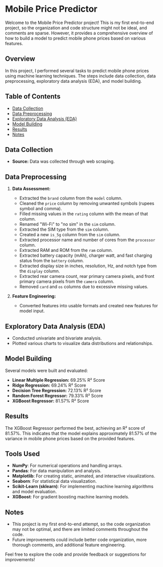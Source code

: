 # Mobile Price Predictor

Welcome to the Mobile Price Predictor project! This is my first end-to-end project, so the organization and code structure might not be ideal, and comments are sparse. However, it provides a comprehensive overview of how to build a model to predict mobile phone prices based on various features.

## Overview

In this project, I performed several tasks to predict mobile phone prices using machine learning techniques. The steps include data collection, data preprocessing, exploratory data analysis (EDA), and model building.

## Table of Contents

- [Data Collection](#data-collection)
- [Data Preprocessing](#data-preprocessing)
- [Exploratory Data Analysis (EDA)](#exploratory-data-analysis-eda)
- [Model Building](#model-building)
- [Results](#results)
- [Notes](#notes)

## Data Collection

- **Source:** Data was collected through web scraping.

## Data Preprocessing

1. **Data Assessment:**
   - Extracted the `brand` column from the `model` column.
   - Cleaned the `price` column by removing unwanted symbols (rupees symbol and comma).
   - Filled missing values in the `rating` column with the mean of that column.
   - Renamed "Wi-Fi" to "no sim" in the `sim` column.
   - Extracted the SIM type from the `sim` column.
   - Created a new `is_5g` column from the `sim` column.
   - Extracted processor name and number of cores from the `processor` column.
   - Extracted RAM and ROM from the `ram` column.
   - Extracted battery capacity (mAh), charger watt, and fast charging status from the `battery` column.
   - Extracted display size in inches, resolution, Hz, and notch type from the `display` column.
   - Extracted rear camera count, rear primary camera pixels, and front primary camera pixels from the `camera` column.
   - Removed `card` and `os` columns due to excessive missing values.

2. **Feature Engineering:**
   - Converted features into usable formats and created new features for model input.

## Exploratory Data Analysis (EDA)

- Conducted univariate and bivariate analysis.
- Plotted various charts to visualize data distributions and relationships.

## Model Building

Several models were built and evaluated:

- **Linear Multiple Regression:** 69.25% R² Score
- **Ridge Regression:** 69.24% R² Score
- **Decision Tree Regression:** 72.13% R² Score
- **Random Forest Regressor:** 79.33% R² Score
- **XGBoost Regressor:** 81.57% R² Score

## Results

The XGBoost Regressor performed the best, achieving an R² score of 81.57%. This indicates that the model explains approximately 81.57% of the variance in mobile phone prices based on the provided features.

## Tools Used

- **NumPy**: For numerical operations and handling arrays.
- **Pandas**: For data manipulation and analysis.
- **Matplotlib**: For creating static, animated, and interactive visualizations.
- **Seaborn**: For statistical data visualization.
- **Scikit-Learn (sklearn)**: For implementing machine learning algorithms and model evaluation.
- **XGBoost**: For gradient boosting machine learning models.

## Notes

- This project is my first end-to-end attempt, so the code organization may not be optimal, and there are limited comments throughout the code.
- Future improvements could include better code organization, more thorough comments, and additional feature engineering.

Feel free to explore the code and provide feedback or suggestions for improvements!
